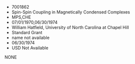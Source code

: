 * 7001862
* Spin-Spin Coupling in Magnetically Condensed Complexes
* MPS,CHE
* 07/01/1970,06/30/1974
* William Hatfield, University of North Carolina at Chapel Hill
* Standard Grant
*   name not available
* 06/30/1974
* USD Not Available

NONE